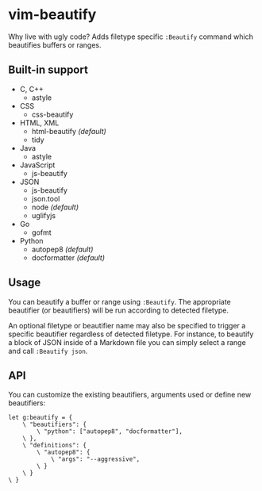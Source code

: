 # vim-beautify
Why live with ugly code? Adds filetype specific `:Beautify` command which
beautifies buffers or ranges.

## Built-in support
- C, C++
  - astyle
- CSS
  - css-beautify
- HTML, XML
  - html-beautify _(default)_
  - tidy
- Java
  - astyle
- JavaScript
  - js-beautify
- JSON
  - js-beautify
  - json.tool
  - node _(default)_
  - uglifyjs
- Go
  - gofmt
- Python
  - autopep8 _(default)_
  - docformatter _(default)_

## Usage
You can beautify a buffer or range using `:Beautify`. The appropriate beautifier
(or beautifiers) will be run according to detected filetype.

An optional filetype or beautifier name may also be specified to trigger a
specific beautifier regardless of detected filetype. For instance, to beautify a
block of JSON inside of a Markdown file you can simply select a range and call
`:Beautify json`.

## API
You can customize the existing beautifiers, arguments used or define new
beautifiers:

```vim
let g:beautify = {
    \ "beautifiers": {
        \ "python": ["autopep8", "docformatter"],
    \ },
    \ "definitions": {
        \ "autopep8": {
            \ "args": "--aggressive",
        \ }
    \ }
\ }
```
